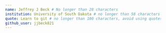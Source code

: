 ```yaml
---
name: Jeffrey J Beck # No longer than 28 characters
institution: University of South Dakota # no longer than 58 characters
quote: Learn to git # no longer than 100 characters, avoid using quotes(") to guarantee the format remains the same.
github_user: jjbeck821
---
```

